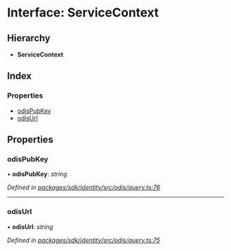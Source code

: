 # Interface: ServiceContext

## Hierarchy

* **ServiceContext**

## Index

### Properties

* [odisPubKey](_odis_query_.servicecontext.md#odispubkey)
* [odisUrl](_odis_query_.servicecontext.md#odisurl)

## Properties

###  odisPubKey

• **odisPubKey**: *string*

*Defined in [packages/sdk/identity/src/odis/query.ts:76](https://github.com/medhak1/celo-monorepo/blob/master/packages/sdk/identity/src/odis/query.ts#L76)*

___

###  odisUrl

• **odisUrl**: *string*

*Defined in [packages/sdk/identity/src/odis/query.ts:75](https://github.com/medhak1/celo-monorepo/blob/master/packages/sdk/identity/src/odis/query.ts#L75)*
